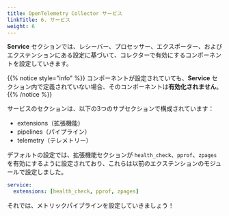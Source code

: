 ```yaml
---
title: OpenTelemetry Collector サービス
linkTitle: 6. サービス
weight: 6
---
```


**Service** セクションでは、レシーバー、プロセッサー、エクスポーター、およびエクステンションにある設定に基づいて、コレクターで有効にするコンポーネントを設定していきます。


{{% notice style="info" %}}
コンポーネントが設定されていても、**Service** セクション内で定義されていない場合、そのコンポーネントは**有効化されません**。
{{% /notice %}}

サービスのセクションは、以下の3つのサブセクションで構成されています：

- extensions（拡張機能）
- pipelines（パイプライン）
- telemetry（テレメトリー）

デフォルトの設定では、拡張機能セクションが `health_check`、`pprof`、`zpages` を有効にするように設定されており、これらは以前のエクステンションのモジュールで設定しました。

``` yaml
service:
  extensions: [health_check, pprof, zpages]
```

それでは、メトリックパイプラインを設定していきましょう！
